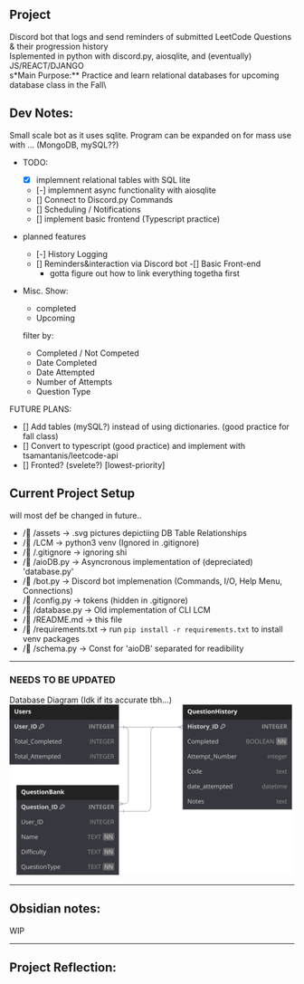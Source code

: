 ## Project
Discord bot that logs and send reminders of submitted LeetCode Questions & their progression history\
Isplemented in python with discord.py, aiosqlite, and (eventually) JS/REACT/DJANGO\
s*Main Purpose:** Practice and learn relational databases for upcoming database class in the Fall\

## Dev Notes:
Small scale bot as it uses sqlite. Program can be expanded on for mass use with ... (MongoDB, mySQL??)

- TODO:
    - [x] implemnent relational tables with SQL lite
    - [-] implemnent async functionality with aiosqlite
    - [] Connect to Discord.py Commands
    - [] Scheduling / Notifications
    - [] implement basic frontend (Typescript practice)

- planned features
    - [-] History Logging
    - [] Reminders&interaction via Discord bot
    -[] Basic Front-end
        - gotta figure out how to link everything togetha first

- Misc.
    Show:
    - completed
    - Upcoming

    filter by:
    - Completed / Not Competed
    - Date Completed
    - Date Attempted
    - Number of Attempts
    - Question Type


FUTURE PLANS:
- [] Add tables (mySQL?) instead of using dictionaries. (good practice for fall class)
- [] Convert to typescript (good practice) and implement with tsamantanis/leetcode-api
- [] Fronted? (svelete?) [lowest-priority]

## Current Project Setup
will most def be changed in future..
- / /assets      -> .svg pictures depictiing DB Table Relationships
- / /LCM         -> python3 venv (Ignored in .gitignore)
- / /.gitignore  -> ignoring shi
- / /aioDB.py    -> Asyncronous implementation of (depreciated) 'database.py'
- / /bot.py      -> Discord bot implemenation (Commands, I/O, Help Menu, Connections)
- / /config.py   -> tokens (hidden in .gitignore)
- / /database.py -> Old implementation of CLI LCM
- / /README.md   -> this file
- /󰈙 /requirements.txt -> run `pip install -r requirements.txt` to install venv packages
- / /schema.py   -> Const for 'aioDB' separated for readibility

___

### NEEDS TO BE UPDATED
Database Diagram (Idk if its accurate tbh...)
!["Database Diagram"](assets/LCMv2.svg)

---
## Obsidian notes:
WIP

---
## Project Reflection:
